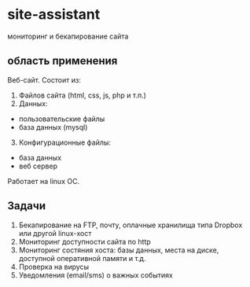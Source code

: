 # site-assistant
мониторинг и бекапирование сайта

## область применения
Веб-сайт. 
Состоит из:
 1. Файлов сайта (html, css, js, php и т.п.)
 2. Данных:
  - пользовательские файлы
  - база данных (mysql)
 3. Конфигурационные файлы:
  - база данных
  - веб сервер

Работает на linux ОС.

## Задачи
 1. Бекапирование на FTP, почту, оплачные хранилища типа Dropbox или другой linux-хост
 2. Мониторинг доступности сайта по http
 3. Мониторинг состяния хоста: базы данных, места на диске, доступной оперативной памяти и т.д.
 4. Проверка на вирусы
 5. Уведомления (email/sms) о важных событиях

